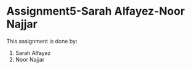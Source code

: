 # Assignment5-Sarah Alfayez-Noor Najjar
This assignment is done by:
1. Sarah Alfayez
2. Noor Najjar
